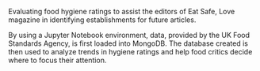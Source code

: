 Evaluating food hygiene ratings to assist the editors of Eat Safe, Love magazine in identifying establishments for future articles.

By using a Jupyter Notebook environment, data, provided by the UK Food Standards Agency, is first loaded into MongoDB. The database created is then used to analyze trends in hygiene ratings and help food critics decide where to focus their attention.
